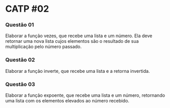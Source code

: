 # CATP #02

### Questão 01

Elaborar a função vezes, que recebe uma lista e um número. Ela deve retornar uma nova lista cujos elementos são o resultado de sua multiplicação pelo número passado.

### Questão 02

Elaborar a função inverte, que recebe uma lista e a retorna invertida.

### Questão 03

Elaborar a função expoente, que recebe uma lista e um número, retornando uma lista com os elementos elevados ao número recebido.
